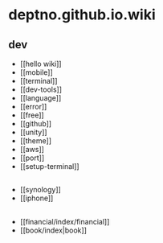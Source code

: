 # deptno.github.io.wiki

## dev
- [[hello wiki]]
- [[mobile]]
- [[terminal]]
- [[dev-tools]]
- [[language]]
- [[error]]
- [[free]]
- [[github]]
- [[unity]]
- [[theme]]
- [[aws]]
- [[port]]
- [[setup-terminal]]

##
- [[synology]]
- [[iphone]]


##
- [[financial/index/financial]]
- [[book/index|book]]
